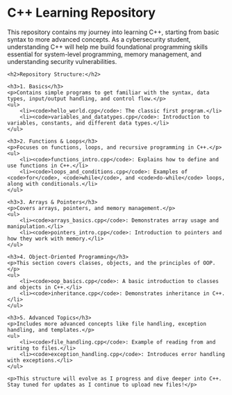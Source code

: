 <!DOCTYPE html>
<html lang="en">
<head>
    <meta charset="UTF-8">
    <meta name="viewport" content="width=device-width, initial-scale=1.0">
    <title>C++ Learning Repository</title>
</head>
<body>
    <h1>C++ Learning Repository</h1>
    <p>This repository contains my journey into learning C++, starting from basic syntax to more advanced concepts. As a cybersecurity student, understanding C++ will help me build foundational programming skills essential for system-level programming, memory management, and understanding security vulnerabilities.</p>
    
    <h2>Repository Structure:</h2>
    
    <h3>1. Basics</h3>
    <p>Contains simple programs to get familiar with the syntax, data types, input/output handling, and control flow.</p>
    <ul>
        <li><code>hello_world.cpp</code>: The classic first program.</li>
        <li><code>variables_and_datatypes.cpp</code>: Introduction to variables, constants, and different data types.</li>
    </ul>
    
    <h3>2. Functions & Loops</h3>
    <p>Focuses on functions, loops, and recursive programming in C++.</p>
    <ul>
        <li><code>functions_intro.cpp</code>: Explains how to define and use functions in C++.</li>
        <li><code>loops_and_conditions.cpp</code>: Examples of <code>for</code>, <code>while</code>, and <code>do-while</code> loops, along with conditionals.</li>
    </ul>
    
    <h3>3. Arrays & Pointers</h3>
    <p>Covers arrays, pointers, and memory management.</p>
    <ul>
        <li><code>arrays_basics.cpp</code>: Demonstrates array usage and manipulation.</li>
        <li><code>pointers_intro.cpp</code>: Introduction to pointers and how they work with memory.</li>
    </ul>
    
    <h3>4. Object-Oriented Programming</h3>
    <p>This section covers classes, objects, and the principles of OOP.</p>
    <ul>
        <li><code>oop_basics.cpp</code>: A basic introduction to classes and objects in C++.</li>
        <li><code>inheritance.cpp</code>: Demonstrates inheritance in C++.</li>
    </ul>
    
    <h3>5. Advanced Topics</h3>
    <p>Includes more advanced concepts like file handling, exception handling, and templates.</p>
    <ul>
        <li><code>file_handling.cpp</code>: Example of reading from and writing to files.</li>
        <li><code>exception_handling.cpp</code>: Introduces error handling with exceptions.</li>
    </ul>

    <p>This structure will evolve as I progress and dive deeper into C++. Stay tuned for updates as I continue to upload new files!</p>
</body>
</html>
